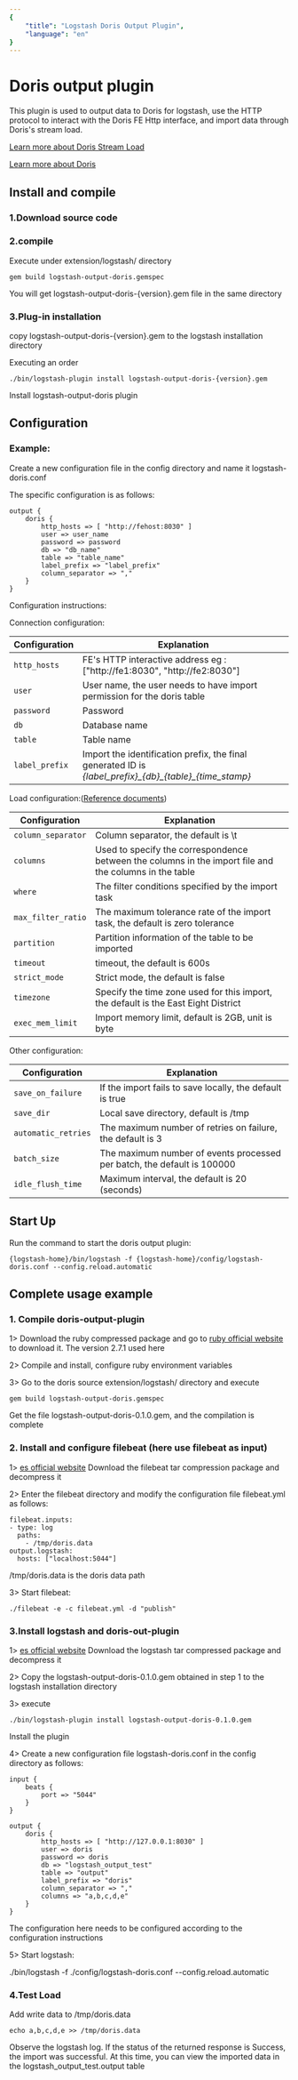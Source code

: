 ```yaml
---
{
    "title": "Logstash Doris Output Plugin",
    "language": "en"
}
---
```


<!-- 
Licensed to the Apache Software Foundation (ASF) under one
or more contributor license agreements.  See the NOTICE file
distributed with this work for additional information
regarding copyright ownership.  The ASF licenses this file
to you under the Apache License, Version 2.0 (the
"License"); you may not use this file except in compliance
with the License.  You may obtain a copy of the License at

  http://www.apache.org/licenses/LICENSE-2.0

Unless required by applicable law or agreed to in writing,
software distributed under the License is distributed on an
"AS IS" BASIS, WITHOUT WARRANTIES OR CONDITIONS OF ANY
KIND, either express or implied.  See the License for the
specific language governing permissions and limitations
under the License.
-->

# Doris output plugin

This plugin is used to output data to Doris for logstash, use the HTTP protocol to interact with the Doris FE Http interface, and import data through Doris's stream load.

[Learn more about Doris Stream Load ](../../data-operate/import/import-way/stream-load-manual)

[Learn more about Doris](/)


## Install and compile
### 1.Download source code

### 2.compile ##
Execute under extension/logstash/ directory

`gem build logstash-output-doris.gemspec`

You will get logstash-output-doris-{version}.gem file in the same directory

### 3.Plug-in installation
copy logstash-output-doris-{version}.gem to the logstash installation directory

Executing an order

`./bin/logstash-plugin install logstash-output-doris-{version}.gem` 

Install logstash-output-doris plugin

## Configuration
### Example:

Create a new configuration file in the config directory and name it logstash-doris.conf

The specific configuration is as follows:

    output {
        doris {
            http_hosts => [ "http://fehost:8030" ]
            user => user_name
            password => password
            db => "db_name"
            table => "table_name"
            label_prefix => "label_prefix"
            column_separator => ","
        }
    }

Configuration instructions:

Connection configuration:

Configuration | Explanation
--- | ---
`http_hosts` | FE's HTTP interactive address eg : ["http://fe1:8030", "http://fe2:8030"]
`user` | User name, the user needs to have import permission for the doris table
`password` | Password
`db` | Database name
`table` | Table name
`label_prefix` | Import the identification prefix, the final generated ID is *{label\_prefix}\_{db}\_{table}\_{time_stamp}*


Load configuration:([Reference documents](../../data-operate/import/import-way/stream-load-manual))

Configuration | Explanation
--- | ---
`column_separator` | Column separator, the default is \t
`columns` | Used to specify the correspondence between the columns in the import file and the columns in the table
`where` | The filter conditions specified by the import task
`max_filter_ratio` | The maximum tolerance rate of the import task, the default is zero tolerance
`partition` | Partition information of the table to be imported
`timeout` | timeout, the default is 600s
`strict_mode` | Strict mode, the default is false
`timezone` | Specify the time zone used for this import, the default is the East Eight District
`exec_mem_limit` | Import memory limit, default is 2GB, unit is byte

Other configuration:

Configuration | Explanation
--- | ---
`save_on_failure` | If the import fails to save locally, the default is true
`save_dir` | Local save directory, default is /tmp
`automatic_retries` | The maximum number of retries on failure, the default is 3
`batch_size` | The maximum number of events processed per batch, the default is 100000
`idle_flush_time` | Maximum interval, the default is 20 (seconds)


## Start Up
Run the command to start the doris output plugin:

`{logstash-home}/bin/logstash -f {logstash-home}/config/logstash-doris.conf --config.reload.automatic`




## Complete usage example
### 1. Compile doris-output-plugin
1> Download the ruby compressed package and go to [ruby official website](https://www.ruby-lang.org/en/downloads/) to download it. The version 2.7.1 used here

2> Compile and install, configure ruby environment variables

3> Go to the doris source extension/logstash/ directory and execute

`gem build logstash-output-doris.gemspec`

Get the file logstash-output-doris-0.1.0.gem, and the compilation is complete

### 2. Install and configure filebeat (here use filebeat as input)

1> [es official website](https://www.elastic.co/) Download the filebeat tar compression package and decompress it

2> Enter the filebeat directory and modify the configuration file filebeat.yml as follows:

	filebeat.inputs:
	- type: log
	  paths:
	    - /tmp/doris.data
	output.logstash:
	  hosts: ["localhost:5044"]

/tmp/doris.data is the doris data path

3> Start filebeat:

`./filebeat -e -c filebeat.yml -d "publish"`


### 3.Install logstash and doris-out-plugin
1> [es official website](https://www.elastic.co/) Download the logstash tar compressed package and decompress it

2> Copy the logstash-output-doris-0.1.0.gem obtained in step 1 to the logstash installation directory

3> execute

`./bin/logstash-plugin install logstash-output-doris-0.1.0.gem`

Install the plugin

4> Create a new configuration file logstash-doris.conf in the config directory as follows:

	input {
	    beats {
	        port => "5044"
	    }
	}
	
	output {
	    doris {
	        http_hosts => [ "http://127.0.0.1:8030" ]
	        user => doris
	        password => doris
	        db => "logstash_output_test"
	        table => "output"
	        label_prefix => "doris"
	        column_separator => ","
	        columns => "a,b,c,d,e"
	    }
	}

The configuration here needs to be configured according to the configuration instructions

5> Start logstash:

./bin/logstash -f ./config/logstash-doris.conf --config.reload.automatic

### 4.Test Load

Add write data to /tmp/doris.data

`echo a,b,c,d,e >> /tmp/doris.data`

Observe the logstash log. If the status of the returned response is Success, the import was successful. At this time, you can view the imported data in the logstash_output_test.output table

